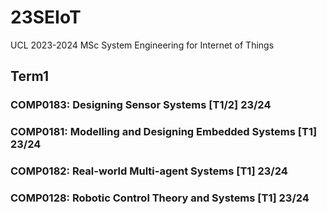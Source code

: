 # 23SEIoT
UCL 2023-2024 MSc System Engineering for Internet of Things
## Term1
  ### COMP0183: Designing Sensor Systems [T1/2] 23/24
  ### COMP0181: Modelling and Designing Embedded Systems [T1] 23/24
  ### COMP0182: Real-world Multi-agent Systems [T1] 23/24
  ### COMP0128: Robotic Control Theory and Systems [T1] 23/24
